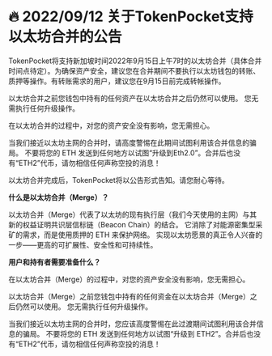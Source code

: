 # 🔥 2022/09/12 关于TokenPocket支持以太坊合并的公告

TokenPocket将支持新加坡时间2022年9月15日上午7时的以太坊合并（具体合并时间点待定）。为确保资产安全，建议您在合并期间不要执行以太坊钱包的转账、质押等操作。有转账需求的用户，建议您在9月15日前完成转帐操作。

以太坊合并之前您钱包中持有的任何资产在以太坊合并之后仍然可以使用。 您无需执行任何升级操作。

在以太坊合并的过程中，对您的资产安全没有影响，您无需担心。

当我们接近以太坊主网的合并时，请高度警惕在此期间试图利用该合并信息的骗局。 不要将您的 ETH 发送到任何地方以试图“升级到Eth2.0”。合并后也没有“ETH2”代币，请勿相信任何声称空投的消息！

以太坊合并完成后，TokenPocket将以公告形式告知。请您耐心等待。



**什么是以太坊合并（Merge）？**

以太坊合并（Merge）代表了以太坊的现有执行层（我们今天使用的主网）与其新的权益证明共识层信标链（Beacon Chain）的结合。 它消除了对能源密集型采矿的需求，而是使用质押的 ETH 来保护网络。 实现以太坊愿景的真正令人兴奋的一步——更高的可扩展性、安全性和可持续性。



**用户和持有者需要准备什么？**

在以太坊合并（Merge）的过程中，对您的资产安全没有影响，您无需担心。

以太坊合并（Merge）之前您钱包中持有的任何资金在以太坊合并（Merge）之后仍然可以使用。 您无需执行任何升级操作。

当我们接近以太坊主网的合并时，您应该高度警惕在此过渡期间试图利用该合并信息的骗局。 不要将您的 ETH 发送到任何地方以试图“升级到 ETH2”。合并后也没有“ETH2”代币，请勿相信任何声称空投的消息！
